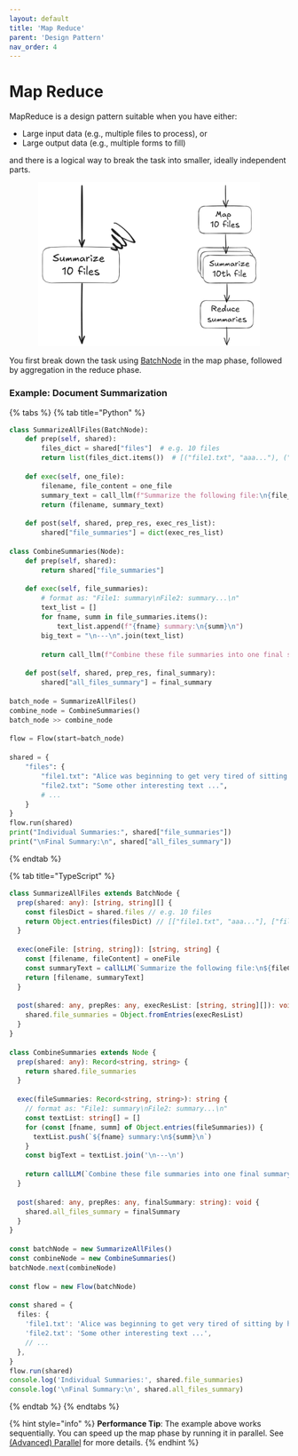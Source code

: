 ```yaml
---
layout: default
title: 'Map Reduce'
parent: 'Design Pattern'
nav_order: 4
---
```


# Map Reduce

MapReduce is a design pattern suitable when you have either:

- Large input data (e.g., multiple files to process), or
- Large output data (e.g., multiple forms to fill)

and there is a logical way to break the task into smaller, ideally independent parts.

<div align="center">
  <img src="https://github.com/the-pocket/.github/raw/main/assets/mapreduce.png?raw=true" width="400"/>
</div>

You first break down the task using [BatchNode](../core_abstraction/batch.md) in the map phase, followed by aggregation in the reduce phase.

### Example: Document Summarization

{% tabs %}
{% tab title="Python" %}

```python
class SummarizeAllFiles(BatchNode):
    def prep(self, shared):
        files_dict = shared["files"]  # e.g. 10 files
        return list(files_dict.items())  # [("file1.txt", "aaa..."), ("file2.txt", "bbb..."), ...]

    def exec(self, one_file):
        filename, file_content = one_file
        summary_text = call_llm(f"Summarize the following file:\n{file_content}")
        return (filename, summary_text)

    def post(self, shared, prep_res, exec_res_list):
        shared["file_summaries"] = dict(exec_res_list)

class CombineSummaries(Node):
    def prep(self, shared):
        return shared["file_summaries"]

    def exec(self, file_summaries):
        # format as: "File1: summary\nFile2: summary...\n"
        text_list = []
        for fname, summ in file_summaries.items():
            text_list.append(f"{fname} summary:\n{summ}\n")
        big_text = "\n---\n".join(text_list)

        return call_llm(f"Combine these file summaries into one final summary:\n{big_text}")

    def post(self, shared, prep_res, final_summary):
        shared["all_files_summary"] = final_summary

batch_node = SummarizeAllFiles()
combine_node = CombineSummaries()
batch_node >> combine_node

flow = Flow(start=batch_node)

shared = {
    "files": {
        "file1.txt": "Alice was beginning to get very tired of sitting by her sister...",
        "file2.txt": "Some other interesting text ...",
        # ...
    }
}
flow.run(shared)
print("Individual Summaries:", shared["file_summaries"])
print("\nFinal Summary:\n", shared["all_files_summary"])
```

{% endtab %}

{% tab title="TypeScript" %}

```typescript
class SummarizeAllFiles extends BatchNode {
  prep(shared: any): [string, string][] {
    const filesDict = shared.files // e.g. 10 files
    return Object.entries(filesDict) // [["file1.txt", "aaa..."], ["file2.txt", "bbb..."], ...]
  }

  exec(oneFile: [string, string]): [string, string] {
    const [filename, fileContent] = oneFile
    const summaryText = callLLM(`Summarize the following file:\n${fileContent}`)
    return [filename, summaryText]
  }

  post(shared: any, prepRes: any, execResList: [string, string][]): void {
    shared.file_summaries = Object.fromEntries(execResList)
  }
}

class CombineSummaries extends Node {
  prep(shared: any): Record<string, string> {
    return shared.file_summaries
  }

  exec(fileSummaries: Record<string, string>): string {
    // format as: "File1: summary\nFile2: summary...\n"
    const textList: string[] = []
    for (const [fname, summ] of Object.entries(fileSummaries)) {
      textList.push(`${fname} summary:\n${summ}\n`)
    }
    const bigText = textList.join('\n---\n')

    return callLLM(`Combine these file summaries into one final summary:\n${bigText}`)
  }

  post(shared: any, prepRes: any, finalSummary: string): void {
    shared.all_files_summary = finalSummary
  }
}

const batchNode = new SummarizeAllFiles()
const combineNode = new CombineSummaries()
batchNode.next(combineNode)

const flow = new Flow(batchNode)

const shared = {
  files: {
    'file1.txt': 'Alice was beginning to get very tired of sitting by her sister...',
    'file2.txt': 'Some other interesting text ...',
    // ...
  },
}
flow.run(shared)
console.log('Individual Summaries:', shared.file_summaries)
console.log('\nFinal Summary:\n', shared.all_files_summary)
```

{% endtab %}
{% endtabs %}

{% hint style="info" %}
**Performance Tip**: The example above works sequentially. You can speed up the map phase by running it in parallel. See [(Advanced) Parallel](../core_abstraction/parallel.md) for more details.
{% endhint %}
